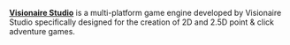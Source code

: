 [**Visionaire Studio**](https://www.visionaire-studio.net/) is a multi-platform game engine developed by Visionaire Studio specifically designed for the creation of 2D and 2.5D point & click adventure games.